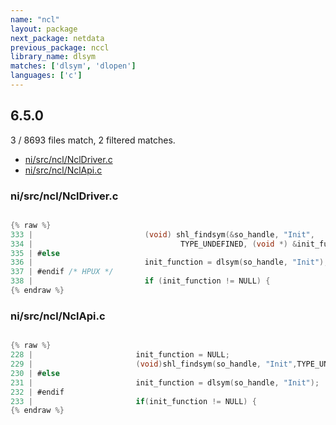 ```yaml
---
name: "ncl"
layout: package
next_package: netdata
previous_package: nccl
library_name: dlsym
matches: ['dlsym', 'dlopen']
languages: ['c']
---
```

## 6.5.0
3 / 8693 files match, 2 filtered matches.

 - [ni/src/ncl/NclDriver.c](#nisrcnclncldriverc)
 - [ni/src/ncl/NclApi.c](#nisrcnclnclapic)

### ni/src/ncl/NclDriver.c

```c

{% raw %}
333 |                         (void) shl_findsym(&so_handle, "Init",
334 |                                 TYPE_UNDEFINED, (void *) &init_function);
335 | #else
336 |                         init_function = dlsym(so_handle, "Init");
337 | #endif /* HPUX */
338 |                         if (init_function != NULL) {
{% endraw %}

```
### ni/src/ncl/NclApi.c

```c

{% raw %}
228 | 						init_function = NULL;
229 | 						(void)shl_findsym(so_handle, "Init",TYPE_UNDEFINED,(void*)&init_function);
230 | #else
231 | 						init_function = dlsym(so_handle, "Init");
232 | #endif
233 | 						if(init_function != NULL) {
{% endraw %}

```